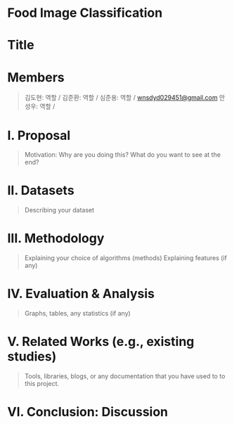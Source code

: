 # Food Image Classification

# Title

# Members
> 김도현: 역할 /
> 김준환: 역할 /
> 심준용: 역할 / wnsdyd029451@gmail.com
> 안성우: 역할 / 

# I. Proposal
> Motivation: Why are you doing this?
> What do you want to see at the end?

# II. Datasets
> Describing your dataset

# III. Methodology
> Explaining your choice of algorithms (methods)
> Explaining features (if any)

# IV. Evaluation & Analysis
> Graphs, tables, any statistics (if any)

# V. Related Works (e.g., existing studies)
> Tools, libraries, blogs, or any documentation that you have used to to this project.

# VI. Conclusion: Discussion


